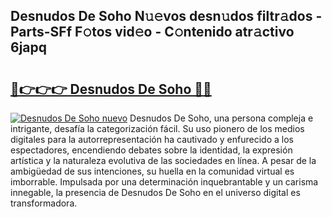 ## Desnudos De Soho N𝚞𝚎vos desn𝚞dos filtr𝚊dos - Parts-SFf F𝚘tos vid𝚎o - C𝚘ntenido atr𝚊ctivo 6japq

# <h2><a href="http://mbcr41n.tromn.icu/?c=Desnudos+De+Soho">🔗👉👉👉 Desnudos De Soho 🔗🔗</a></h2>

[![Desnudos De Soho nuevo](https://i.imgur.com/pEAQMta.gif)](http://mbcr41n.tromn.icu/?c=Desnudos+De+Soho)
Desnudos De Soho, una persona compleja e intrigante, desafía la categorización fácil. Su uso pionero de los medios digitales para la autorrepresentación ha cautivado y enfurecido a los espectadores, encendiendo debates sobre la identidad, la expresión artística y la naturaleza evolutiva de las sociedades en línea. A pesar de la ambigüedad de sus intenciones, su huella en la comunidad virtual es imborrable. Impulsada por una determinación inquebrantable y un carisma innegable, la presencia de Desnudos De Soho en el universo digital es transformadora.
